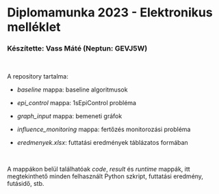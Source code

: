 # Diplomamunka 2023 - Elektronikus melléklet

### Készítette: Vass Máté (Neptun: GEVJ5W)

<br>

A repository tartalma:

- *baseline* mappa: baseline algoritmusok

- *epi_control* mappa: 1sEpiControl probléma

- *graph_input* mappa: bemeneti gráfok

- *influence_monitoring* mappa: fertőzés monitorozási probléma

- *eredmenyek.xlsx*: futtatási eredmények táblázatos formában

<br>

A mappákon belül találhatóak *code*, *result* és *runtime* mappák, itt megtekinthető minden felhasznált Python szkript, futtatási eredmény, futásidő, stb.
